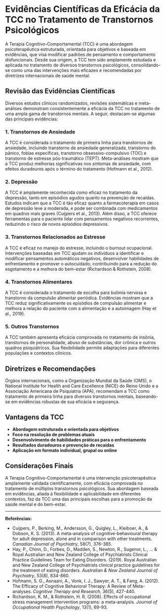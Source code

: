 # Evidências Científicas da Eficácia da TCC no Tratamento de Transtornos Psicológicos

A Terapia Cognitivo-Comportamental (TCC) é uma abordagem psicoterapêutica estruturada, orientada para objetivos e baseada em evidências, que visa modificar padrões de pensamento e comportamento disfuncionais. Desde sua origem, a TCC tem sido amplamente estudada e aplicada no tratamento de diversos transtornos psicológicos, consolidando-se como uma das intervenções mais eficazes e recomendadas por diretrizes internacionais de saúde mental.

## Revisão das Evidências Científicas

Diversos estudos clínicos randomizados, revisões sistemáticas e meta-análises demonstram consistentemente a eficácia da TCC no tratamento de uma ampla gama de transtornos mentais. A seguir, destacam-se algumas das principais evidências:

### 1. Transtornos de Ansiedade

A TCC é considerada o tratamento de primeira linha para transtornos de ansiedade, incluindo transtorno de ansiedade generalizada, transtorno do pânico, fobias específicas, transtorno obsessivo-compulsivo (TOC) e transtorno de estresse pós-traumático (TEPT). Meta-análises mostram que a TCC produz melhorias significativas nos sintomas de ansiedade, com efeitos duradouros após o término do tratamento (Hofmann et al., 2012).

### 2. Depressão

A TCC é amplamente reconhecida como eficaz no tratamento da depressão, tanto em episódios agudos quanto na prevenção de recaídas. Estudos indicam que a TCC é tão eficaz quanto a farmacoterapia em casos de depressão leve a moderada, e pode ser combinada com medicamentos em quadros mais graves (Cuijpers et al., 2013). Além disso, a TCC oferece ferramentas para o paciente lidar com pensamentos negativos recorrentes, reduzindo o risco de novos episódios depressivos.

### 3. Transtornos Relacionados ao Estresse

A TCC é eficaz no manejo do estresse, incluindo o burnout ocupacional. Intervenções baseadas em TCC ajudam os indivíduos a identificar e modificar pensamentos automáticos negativos, desenvolver habilidades de enfrentamento e promover o autocuidado, contribuindo para a redução do esgotamento e a melhora do bem-estar (Richardson & Rothstein, 2008).

### 4. Transtornos Alimentares

A TCC é considerada o tratamento de escolha para bulimia nervosa e transtorno da compulsão alimentar periódica. Evidências mostram que a TCC reduz significativamente os episódios de compulsão alimentar e melhora a relação do paciente com a alimentação e a autoimagem (Hay et al., 2019).

### 5. Outros Transtornos

A TCC também apresenta eficácia comprovada no tratamento de insônia, transtornos de personalidade, abuso de substâncias, dor crônica e outros quadros psiquiátricos. Sua flexibilidade permite adaptações para diferentes populações e contextos clínicos.

## Diretrizes e Recomendações

Órgãos internacionais, como a Organização Mundial da Saúde (OMS), o National Institute for Health and Care Excellence (NICE) do Reino Unido e a Associação Americana de Psiquiatria (APA), recomendam a TCC como tratamento de primeira linha para diversos transtornos mentais, baseando-se em evidências robustas de sua eficácia e segurança.

## Vantagens da TCC

- **Abordagem estruturada e orientada para objetivos**
- **Foco na resolução de problemas atuais**
- **Desenvolvimento de habilidades práticas para o enfrentamento**
- **Resultados duradouros e prevenção de recaídas**
- **Aplicação em formato individual, grupal ou online**

## Considerações Finais

A Terapia Cognitivo-Comportamental é uma intervenção psicoterapêutica amplamente validada cientificamente, com eficácia comprovada no tratamento de múltiplos transtornos psicológicos. Sua abordagem baseada em evidências, aliada à flexibilidade e aplicabilidade em diferentes contextos, faz da TCC uma das principais escolhas para a promoção da saúde mental e do bem-estar.

---

**Referências:**

- Cuijpers, P., Berking, M., Andersson, G., Quigley, L., Kleiboer, A., & Dobson, K. S. (2013). A meta-analysis of cognitive-behavioural therapy for adult depression, alone and in comparison with other treatments. *Canadian Journal of Psychiatry*, 58(7), 376-385.
- Hay, P., Chinn, D., Forbes, D., Madden, S., Newton, R., Sugenor, L., ... & Royal Australian and New Zealand College of Psychiatrists Clinical Practice Guidelines Team for Eating Disorders. (2019). Royal Australian and New Zealand College of Psychiatrists clinical practice guidelines for the treatment of eating disorders. *Australian & New Zealand Journal of Psychiatry*, 53(8), 834-860.
- Hofmann, S. G., Asnaani, A., Vonk, I. J., Sawyer, A. T., & Fang, A. (2012). The Efficacy of Cognitive Behavioral Therapy: A Review of Meta-analyses. *Cognitive Therapy and Research*, 36(5), 427-440.
- Richardson, K. M., & Rothstein, H. R. (2008). Effects of occupational stress management intervention programs: a meta-analysis. *Journal of Occupational Health Psychology*, 13(1), 69-93.